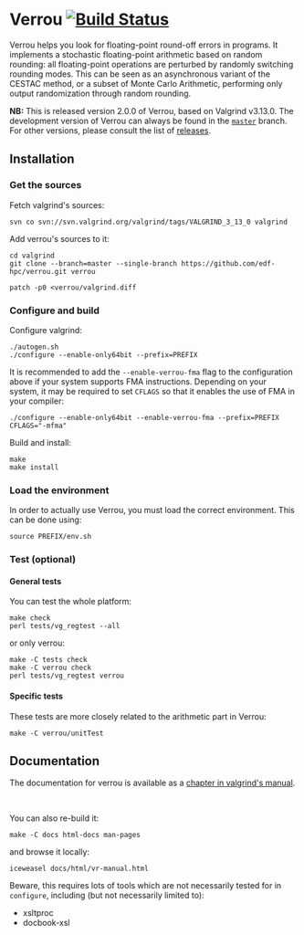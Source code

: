 # Verrou [![Build Status](https://travis-ci.org/edf-hpc/verrou.svg?branch=master)](https://travis-ci.org/edf-hpc/verrou)

Verrou helps you look for floating-point round-off errors in programs. It
implements a stochastic floating-point arithmetic based on random rounding: all
floating-point operations are perturbed by randomly switching rounding
modes. This can be seen as an asynchronous variant of the CESTAC method, or a
subset of Monte Carlo Arithmetic, performing only output randomization through
random rounding.

**NB:** This is released version 2.0.0 of Verrou, based on Valgrind v3.13.0. The
development version of Verrou can always be found in the
[`master`](https://github.com/edf-hpc/verrou/) branch. For other versions,
please consult the list of
[releases](https://github.com/edf-hpc/verrou/releases).


## Installation

### Get the sources

Fetch valgrind's sources:

    svn co svn://svn.valgrind.org/valgrind/tags/VALGRIND_3_13_0 valgrind

Add verrou's sources to it:

    cd valgrind
    git clone --branch=master --single-branch https://github.com/edf-hpc/verrou.git verrou

    patch -p0 <verrou/valgrind.diff


### Configure and build

Configure valgrind:

    ./autogen.sh
    ./configure --enable-only64bit --prefix=PREFIX

It is recommended to add the `--enable-verrou-fma` flag to the configuration
above if your system supports FMA instructions. Depending on your system, it may
be required to set `CFLAGS` so that it enables the use of FMA in your compiler:

    ./configure --enable-only64bit --enable-verrou-fma --prefix=PREFIX CFLAGS="-mfma"



Build and install:

    make
    make install


### Load the environment

In order to actually use Verrou, you must load the correct environment. This can
be done using:

    source PREFIX/env.sh


### Test (optional)

#### General tests

You can test the whole platform:

    make check
    perl tests/vg_regtest --all
    
or only verrou:

    make -C tests check
    make -C verrou check
    perl tests/vg_regtest verrou
    
    
#### Specific tests

These tests are more closely related to the arithmetic part in Verrou:

    make -C verrou/unitTest


## Documentation

The documentation for verrou is available as a
[chapter in valgrind's manual](//edf-hpc.github.com/verrou/vr-manual.html).

<p>&nbsp;</p>

You can also re-build it:

    make -C docs html-docs man-pages

and browse it locally:

    iceweasel docs/html/vr-manual.html


Beware, this requires lots of tools which are not necessarily tested for in
`configure`, including (but not necessarily limited to):

  - xsltproc
  - docbook-xsl

